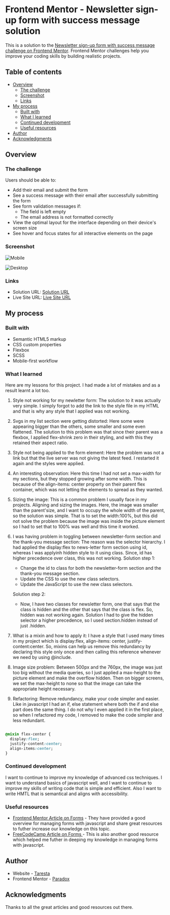 # Frontend Mentor - Newsletter sign-up form with success message solution

This is a solution to the [Newsletter sign-up form with success message challenge on Frontend Mentor](https://www.frontendmentor.io/challenges/newsletter-signup-form-with-success-message-3FC1AZbNrv). Frontend Mentor challenges help you improve your coding skills by building realistic projects. 

## Table of contents

- [Overview](#overview)
  - [The challenge](#the-challenge)
  - [Screenshot](#screenshot)
  - [Links](#links)
- [My process](#my-process)
  - [Built with](#built-with)
  - [What I learned](#what-i-learned)
  - [Continued development](#continued-development)
  - [Useful resources](#useful-resources)
- [Author](#author)
- [Acknowledgments](#acknowledgments)

## Overview

### The challenge

Users should be able to:

- Add their email and submit the form
- See a success message with their email after successfully submitting the form
- See form validation messages if:
  - The field is left empty
  - The email address is not formatted correctly
- View the optimal layout for the interface depending on their device's screen size
- See hover and focus states for all interactive elements on the page

### Screenshot

![Mobile](./design/Mobile.png)

![Desktop](./design/Desktop.png)

### Links

- Solution URL: [Solution URL](https://github.com/Taresta/newsletter-sign-up-with-success-message-main.git)
- Live Site URL: [Live Site URL]()

## My process

### Built with

- Semantic HTML5 markup
- CSS custom properties
- Flexbox
- SCSS
- Mobile-first workflow


### What I learned
 Here are my lessons for this project. I had made a lot of mistakes and as a result learnt a lot too.
 1. Style not working for my newletter form: The solution to it was actually very simple. I simply forgot to add the link to the style file in my HTML and that is why any style that I applied was not working.
 2. Svgs in my list section were getting distorted: Here some were appearing bigger than the others, some smaller and some even flattened. The solution to this problem was that since their parent was a flexbox, I applied flex-shrink zero in their styling, and with this they retained their aspect ratio.
3. Style not being applied to the form element: Here the problem was not a link but that the live server was not giving the latest feed. I restarted it again and the styles were applied.
4. An interesting observation: Here this time I had not set a max-width for my sections, but they stopped growing after some width. This is because of the align-items: center property on their parent flex container, which was not letting the elements to spread as they wanted.
5. Sizing the image: This is a common problem I usually face in my projects. Aligning and sizing the images. Here, the image was smaller than the parent'size, and I want to occupy the whole width of the parent, so the solution was simple. That is to set the width:100%, but this did not solve the problem because the image was inside the picture element so I had to set that to 100% was well and this time it worked.
6. I was having problem in toggling between newsletter-form section and the thank-you message section: The reason was the selector hierarchy. I had applied the display:flex to news-letter form section using id, whereas I was applyinh hidden style to it using class. Since, id has higher precedence over class, this was not working.
    Solution step 1: 
    - Change the id to class for both the newsletter-form section and the  thank-you message section.
    - Update the CSS to use the new class selectors.
    - Update the JavaScript to use the new class selectors.

    Solution step 2:
    - Now, I have two classes for newsletter form, one that says that the class is hidden and the other that says that the class is flex. So, hidden was not working again. Solution I had to give the hidden selector a higher precedence, so I used section.hidden instead of just .hidden.
7. What is a mixin and how to apply it: I have a style that I used many times in my project which is display:flex, align-items: center, justify-content:center. So, mixins can help us remove this redundancy by declaring this style only once and then calling this reference whenever we need by using @include.
8. Image size problem: Between 500px and the 760px, the image was just too big without the media queries, so I just applied a max-height to the picture element and make the overflow hidden. Then on bigger screens, we set the max-height to none so that the image can take the appropriate height necessary.
9. Refactoring: Remove redundancy, make your code simpler and easier. Like in javascript I had an if, else statement where both the if and else part does the same thing. I do not why I even applied it in the first place, so when I refactored my code, I removed to make the code simpler and less redundant.

```html

```
```css
@mixin flex-center {
  display:flex;
  justify-content:center;
  align-items:center;
}
```

### Continued development

I want to continue to improve my knowledge of advanced css techniques. I want to understand basics of javascript well, and I want to continue to improve my skills of writing code that is simple and efficient. Also I want to write HMTL that is semantical and aligns with accessibility.

### Useful resources

- [Frontend Mentor Article on Forms](https://www.frontendmentor.io/learning-paths/javascript-fundamentals-oR7g6-mTZ-/steps/66d537703c19191dc3bc0d32/article/read) - They have provided a good overview for managing forms with javascript and share great resources to futher increase our knowledge on this topic.
- [FreeCodeCamp Article on Forms ](https://www.freecodecamp.org/news/build-and-validate-beautiful-forms-with-vanilla-html-css-js/) - This is also another good resource which helped me futher in deeping my knowledge in managing forms with javascript.

## Author

- Website - [Taresta](https://github.com/Taresta)
- Frontend Mentor - [Paradox](https://www.frontendmentor.io/profile/Taresta)
## Acknowledgments
Thanks to all the great articles and good resources out there.